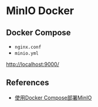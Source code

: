 # MinIO Docker

## Docker Compose
- `nginx.conf`
- `minio.yml`

[http://localhost:9000/](http://localhost:9000/)

## References
- [使用Docker Compose部署MinIO](https://docs.min.io/cn/deploy-minio-on-docker-compose.html)